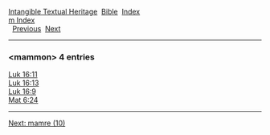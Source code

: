 [Intangible Textual Heritage](../../index)  [Bible](../index) 
[Index](index)   
[m Index](_m_)  
  [Previous](c07099)  [Next](c07101) 

------------------------------------------------------------------------

### &lt;mammon&gt; 4 entries

[Luk 16:11](../kjv/luk016.htm#011)  
[Luk 16:13](../kjv/luk016.htm#013)  
[Luk 16:9](../kjv/luk016.htm#009)  
[Mat 6:24](../kjv/mat006.htm#024)  

------------------------------------------------------------------------

[Next: mamre (10)](c07101)
